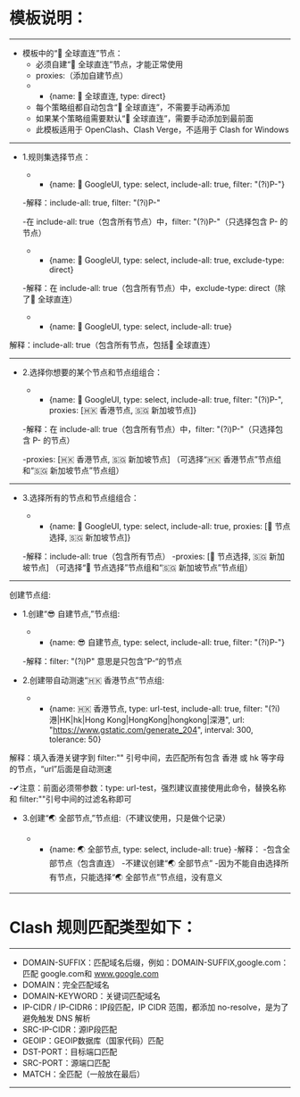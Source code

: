 # 模板说明：
---

- 模板中的“🎯 全球直连”节点：
   - 必须自建“🎯 全球直连”节点，才能正常使用
   - proxies:（添加自建节点）
   -    - {name: 🎯 全球直连, type: direct}
   - 每个策略组都自动包含“🎯 全球直连”，不需要手动再添加
   - 如果某个策略组需要默认“🎯 全球直连”，需要手动添加到最前面
   - 此模板适用于 OpenClash、Clash Verge，不适用于 Clash for Windows

---

- 1.规则集选择节点：

   -    - {name: 🎥 GoogleUI, type: select, include-all: true, filter: "(?i)P-"}

   -解释：include-all: true, filter: "(?i)P-"

   -在 include-all: true（包含所有节点）中，filter: "(?i)P-"（只选择包含 P- 的节点）


   -    - {name: 🎥 GoogleUI, type: select, include-all: true, exclude-type: direct}

   -解释：在 include-all: true（包含所有节点）中，exclude-type: direct（除了🎯 全球直连）


   -    - {name: 🎥 GoogleUI, type: select, include-all: true}

解释：include-all: true（包含所有节点，包括🎯 全球直连）

---

- 2.选择你想要的某个节点和节点组组合：

   -    - {name: 🎥 GoogleUI, type: select, include-all: true, filter: "(?i)P-", proxies: [🇭🇰 香港节点, 🇸🇬 新加坡节点]} 

   -解释：在 include-all: true（包含所有节点）中，filter: "(?i)P-"（只选择包含 P- 的节点）

   -proxies: [🇭🇰 香港节点, 🇸🇬 新加坡节点] （可选择“🇭🇰 香港节点”节点组和“🇸🇬 新加坡节点”节点组）

---

- 3.选择所有的节点和节点组组合：

   -    - {name: 🎥 GoogleUI, type: select, include-all: true, proxies: [🚀 节点选择, 🇸🇬 新加坡节点]} 

   -解释：include-all: true（包含所有节点）
   -proxies: [🚀 节点选择, 🇸🇬 新加坡节点] （可选择“🚀 节点选择”节点组和“🇸🇬 新加坡节点”节点组）

---


创建节点组:

- 1.创建“😎 自建节点,”节点组:

   -    - {name: 😎 自建节点, type: select, include-all: true, filter: "(?i)P-"}

   -解释：filter: "(?i)P"    意思是只包含”P-“的节点


- 2.创建带自动测速“🇭🇰 香港节点”节点组:

   -    - {name: 🇭🇰 香港节点, type: url-test, include-all: true, filter: "(?i)港|HK|hk|Hong Kong|HongKong|hongkong|深港", url: "https://www.gstatic.com/generate_204", interval: 300, tolerance: 50}

解释：填入香港关键字到 filter:"" 引号中间，去匹配所有包含 香港 或 hk 等字母的节点，“url”后面是自动测速 

   -✔注意：前面必须带参数：type: url-test，强烈建议直接使用此命令，替换名称和 filter:""引号中间的过滤名称即可


- 3.创建“🌏 全部节点,”节点组:（不建议使用，只是做个记录）

   -    - {name: 🌏 全部节点, type: select, include-all: true}
   -解释：
   -包含全部节点（包含直连）
   -不建议创建“🌏 全部节点”
   -因为不能自由选择所有节点，只能选择“🌏 全部节点”节点组，没有意义





---

# Clash 规则匹配类型如下：
---

- DOMAIN-SUFFIX：匹配域名后缀，例如：DOMAIN-SUFFIX,google.com：匹配 google.com和 www.google.com
- DOMAIN：完全匹配域名
- DOMAIN-KEYWORD：关键词匹配域名
- IP-CIDR / IP-CIDR6：IP段匹配，IP CIDR 范围，都添加 no-resolve，是为了避免触发 DNS 解析
- SRC-IP-CIDR：源IP段匹配
- GEOIP：GEOIP数据库（国家代码）匹配
- DST-PORT：目标端口匹配
- SRC-PORT：源端口匹配
- MATCH：全匹配（一般放在最后）

---


